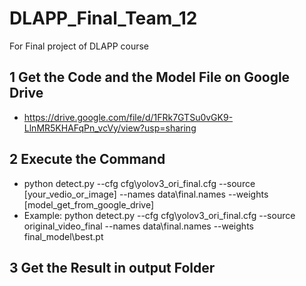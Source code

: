 # DLAPP_Final_Team_12
For Final project of DLAPP course

## 1 Get the Code and the Model File on Google Drive
 - https://drive.google.com/file/d/1FRk7GTSu0vGK9-LlnMR5KHAFqPn_vcVy/view?usp=sharing

## 2 Execute the Command
 - python detect.py --cfg cfg\yolov3_ori_final.cfg --source [your_vedio_or_image] --names data\final.names --weights [model_get_from_google_drive]
 - Example: python detect.py --cfg cfg\yolov3_ori_final.cfg --source original_video_final --names data\final.names --weights final_model\best.pt

## 3 Get the Result in output Folder
